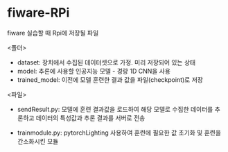 # fiware-RPi
fiware 실습할 때 Rpi에 저장될 파일

<폴더>

- dataset: 장치에서 수집된 데이터셋으로 가정. 미리 저장되어 있는 상태
- model: 추론에 사용할 인공지능 모델 - 경랑 1D CNN을 사용
- trained_model: 이전에 모델 훈련한 결과 값을 파일(checkpoint)로 저장


<파일>

- sendResult.py: 모델에 훈련 결과값을 로드하여 해당 모델로 수집한 데이터를 추론하고 데이터의 특성값과 추론 결과를 서버로 전송

- trainmodule.py: pytorchLighting 사용하여 훈련에 필요한 값 초기화 및 훈련을 간소화시킨 모듈


